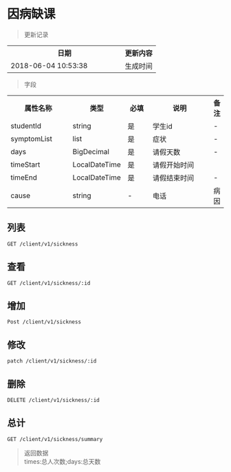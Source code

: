 # 因病缺课

> 更新记录

<table>
    <tr>
        <th style="width:250px;">日期</th>
        <th>更新内容</th>
    </tr>
    <tr>
        <td>2018-06-04 10:53:38</td>
        <td>生成时间</td>
    </tr>
</table>

> 字段

<table>
    <tr>
        <th style="width:150px;">属性名称</th>
        <th style="width:60px;">类型</th>
        <th style="width:60px;">必填</th>
        <th style="width:200px;">说明</th>
        <th>备注</th>
    </tr>
    <tr>
        <td>studentId</td>
        <td>string</td>
        <td>是</td>
        <td>学生id</td>
        <td>-</td>
    </tr>
    <tr>
        <td>symptomList</td>
        <td>list</td>
        <td>是</td>
        <td>症状</td>
        <td>-</td>
    </tr>
    <tr>
        <td>days</td>
        <td>BigDecimal</td>
        <td>是</td>
        <td>请假天数</td>
        <td>-</td>
    </tr>
    <tr>
        <td>timeStart</td>
        <td>LocalDateTime</td>
        <td>是</td>
        <td>请假开始时间</td>
        <td></td>
    </tr>
    <tr>
        <td>timeEnd</td>
        <td>LocalDateTime</td>
        <td>是</td>
        <td>请假结束时间</td>
        <td>-</td>
    </tr>
    <tr>
        <td>cause</td>
        <td>string</td>
        <td>-</td>
        <td>电话</td>
        <td>病因</td>
    </tr>
</table>

## 列表

```
GET /client/v1/sickness
```

## 查看

```
GET /client/v1/sickness/:id
```
## 增加

```
Post /client/v1/sickness
```

## 修改

```
patch /client/v1/sickness/:id
```

## 删除

```
DELETE /client/v1/sickness/:id
```

## 总计

```
GET /client/v1/sickness/summary
```
>返回数据   
times:总人次数;days:总天数